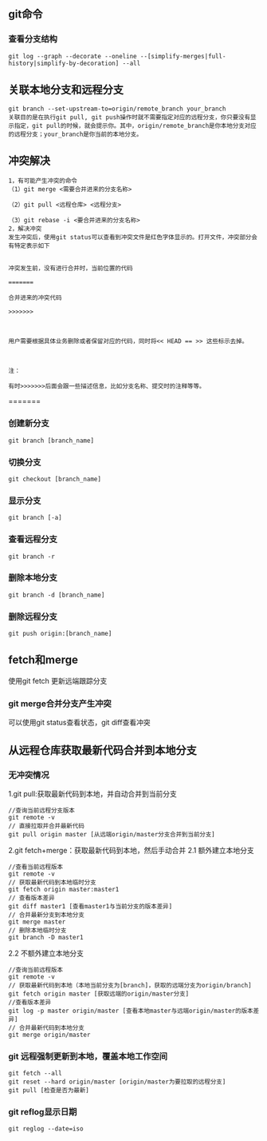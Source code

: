 ## git命令
### 查看分支结构
    git log --graph --decorate --oneline --[simplify-merges|full-history|simplify-by-decoration] --all

## 关联本地分支和远程分支
	git branch --set-upstream-to=origin/remote_branch your_branch
	关联目的是在执行git pull, git push操作时就不需要指定对应的远程分支，你只要没有显示指定，git pull的时候，就会提示你。其中，origin/remote_branch是你本地分支对应的远程分支；your_branch是你当前的本地分支。

## 冲突解决
	1，有可能产生冲突的命令
	（1）git merge <需要合并进来的分支名称>

	（2）git pull <远程仓库> <远程分支>

	（3）git rebase -i <要合并进来的分支名称>
	2，解决冲突
	发生冲突后，使用git status可以查看到冲突文件是红色字体显示的。打开文件，冲突部分会有特定表示如下


	冲突发生前，没有进行合并时，当前位置的代码

	=======

	合并进来的冲突代码

	>>>>>>>

	 

	用户需要根据具体业务删除或者保留对应的代码，同时将<< HEAD == >> 这些标示去掉。

	 

	注：

	有时>>>>>>>后面会跟一些描述信息，比如分支名称、提交时的注释等等。
=======
### 创建新分支
	git branch [branch_name]

### 切换分支
	git checkout [branch_name]

### 显示分支
	git branch [-a]

### 查看远程分支
	git branch -r

### 删除本地分支
	git branch -d [branch_name]

### 删除远程分支
	git push origin:[branch_name]

## fetch和merge
使用git fetch 更新远端跟踪分支

### git merge合并分支产生冲突
可以使用git status查看状态，git diff查看冲突

## 从远程仓库获取最新代码合并到本地分支
### 无冲突情况
1.git pull:获取最新代码到本地，并自动合并到当前分支   
 
    //查询当前远程分支版本
    git remote -v
	// 直接拉取并合并最新代码
	git pull origin master [从远端origin/master分支合并到当前分支]

2.git fetch+merge：获取最新代码到本地，然后手动合并 
2.1 额外建立本地分支 
   
    //查看当前远程版本
    git remote -v
	// 获取最新代码到本地临时分支
	git fetch origin master:master1
	// 查看版本差异
	git diff master1 [查看master1与当前分支的版本差异]
	// 合并最新分支到本地分支
	git merge master
	// 删除本地临时分支
	git branch -D master1

2.2 不额外建立本地分支  

    //查询当前远程版本
    git remote -v
	// 获取最新代码到本地（本地当前分支为[branch]，获取的远端分支为origin/branch]
	git fetch origin master [获取远端的origin/master分支]
	//查看版本差异
	git log -p master origin/master [查看本地master与远端origin/master的版本差异]
	// 合并最新代码到本地分支
	git merge origin/master


### git 远程强制更新到本地，覆盖本地工作空间

    git fetch --all
	git reset --hard origin/master [origin/master为要拉取的远程分支]
	git pull [检查是否为最新]

### git reflog显示日期
	git reglog --date=iso
